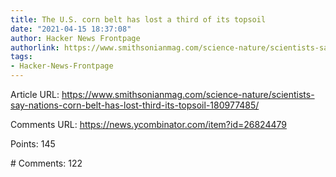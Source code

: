 ```yaml
---
title: The U.S. corn belt has lost a third of its topsoil
date: "2021-04-15 18:37:08"
author: Hacker News Frontpage
authorlink: https://www.smithsonianmag.com/science-nature/scientists-say-nations-corn-belt-has-lost-third-its-topsoil-180977485/
tags:
- Hacker-News-Frontpage
---
```


<p>Article URL: <a href="https://www.smithsonianmag.com/science-nature/scientists-say-nations-corn-belt-has-lost-third-its-topsoil-180977485/">https://www.smithsonianmag.com/science-nature/scientists-say-nations-corn-belt-has-lost-third-its-topsoil-180977485/</a></p>
<p>Comments URL: <a href="https://news.ycombinator.com/item?id=26824479">https://news.ycombinator.com/item?id=26824479</a></p>
<p>Points: 145</p>
<p># Comments: 122</p>
